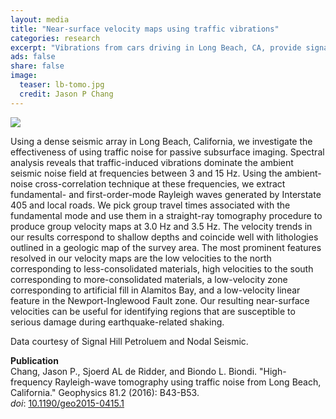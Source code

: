 ```yaml
---                                                                             
layout: media                                                                   
title: "Near-surface velocity maps using traffic vibrations"
categories: research
excerpt: "Vibrations from cars driving in Long Beach, CA, provide signal that can be harnessed for estimating seismic velocities."
ads: false                                                                       
share: false                                                                    
image:
  teaser: lb-tomo.jpg
  credit: Jason P Chang
---                                                                             
```

<!--<div style="float:right">
      <p>
<img src="{{ site.url }}/images/{{page.image.teaser}}" />
      </p>
</div>-->
<img src="{{ site.url }}/images/{{page.image.teaser}}" />
<p>
Using a dense seismic array in Long Beach, California, we investigate the effectiveness of using traffic noise for passive subsurface imaging. Spectral analysis reveals that traffic-induced vibrations dominate the ambient seismic noise field at frequencies between 3 and 15 Hz. Using the ambient-noise cross-correlation technique at these frequencies, we extract fundamental- and first-order-mode Rayleigh waves generated by Interstate 405 and local roads. We pick group travel times associated with the fundamental mode and use them in a straight-ray tomography procedure to produce group velocity maps at 3.0 Hz and 3.5 Hz. The velocity trends in our results correspond to shallow depths and coincide well with lithologies outlined in a geologic map of the survey area. The most prominent features resolved in our velocity maps are the low velocities to the north corresponding to less-consolidated materials, high velocities to the south corresponding to more-consolidated materials, a low-velocity zone corresponding to artificial fill in Alamitos Bay, and a low-velocity linear feature in the Newport-Inglewood Fault zone. Our resulting near-surface velocities can be useful for identifying regions that are susceptible to serious damage during earthquake-related shaking.
</p>
<p>
Data courtesy of Signal Hill Petroluem and Nodal Seismic.
</p>
<!--<img src="{{ site.url }}/images/lb-snap.jpg" />-->
<b>Publication</b><br>
Chang, Jason P., Sjoerd AL de Ridder, and Biondo L. Biondi. "High-frequency Rayleigh-wave tomography using traffic noise from Long Beach, California." Geophysics 81.2 (2016): B43-B53.<br>
<em>doi</em>: <a href="http://library.seg.org/doi/pdf/10.1190/geo2015-0415.1">10.1190/geo2015-0415.1<a>
